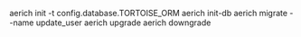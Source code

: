 aerich init -t config.database.TORTOISE_ORM
 aerich init-db
aerich migrate --name update_user
aerich upgrade
aerich downgrade
